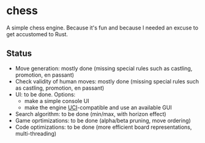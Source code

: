 # chess
A simple chess engine. 
Because it's fun and because I needed an excuse to get accustomed to Rust.

## Status
- Move generation: mostly done (missing special rules such as castling, promotion, en passant)
- Check validity of human moves: mostly done (missing special rules such as castling, promotion, en passant)
- UI: to be done. 
  Options:
  - make a simple console UI
  - make the engine [UCI](https://en.wikipedia.org/wiki/Universal_Chess_Interface)-compatible and use an available GUI
- Search algorithm: to be done (min/max, with horizon effect)
- Game oprtimizations: to be done (alpha/beta pruning, move ordering)
- Code optimizations: to be done (more efficient board representations, multi-threading)

